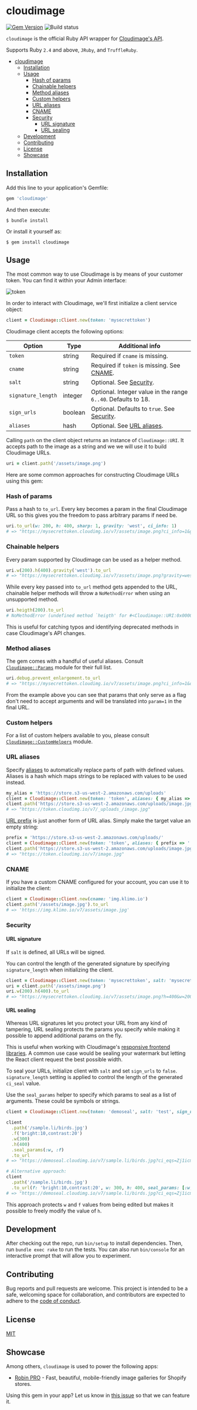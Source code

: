 # cloudimage

[![Gem Version](https://badge.fury.io/rb/cloudimage.svg)](https://badge.fury.io/rb/cloudimage) ![Build status](https://github.com/scaleflex/cloudimage-rb/workflows/Build/badge.svg)

`cloudimage` is the official Ruby API wrapper for
[Cloudimage's API](https://docs.cloudimage.io/go/cloudimage-documentation-v7/en/introduction).

Supports Ruby `2.4` and above, `JRuby`, and `TruffleRuby`.

- [cloudimage](#cloudimage)
  - [Installation](#installation)
  - [Usage](#usage)
    - [Hash of params](#hash-of-params)
    - [Chainable helpers](#chainable-helpers)
    - [Method aliases](#method-aliases)
    - [Custom helpers](#custom-helpers)
    - [URL aliases](#url-aliases)
    - [CNAME](#cname)
    - [Security](#security)
      - [URL signature](#url-signature)
      - [URL sealing](#url-sealing)
  - [Development](#development)
  - [Contributing](#contributing)
  - [License](#license)
  - [Showcase](#showcase)

## Installation

Add this line to your application's Gemfile:

```ruby
gem 'cloudimage'
```

And then execute:

    $ bundle install

Or install it yourself as:

    $ gem install cloudimage

## Usage

The most common way to use Cloudimage is by means of your customer token. You can
find it within your Admin interface:

![token](docs/token.png)

In order to interact with Cloudimage, we'll first initialize a client service
object:

```ruby
client = Cloudimage::Client.new(token: 'mysecrettoken')
```

Cloudimage client accepts the following options:

| Option             | Type    | Additional info                                               |
| ------------------ | ------- | ------------------------------------------------------------- |
| `token`            | string  | Required if `cname` is missing.                               |
| `cname`            | string  | Required if `token` is missing. See [CNAME](#cname).          |
| `salt`             | string  | Optional. See [Security](#security).                          |
| `signature_length` | integer | Optional. Integer value in the range `6..40`. Defaults to 18. |
| `sign_urls`        | boolean | Optional. Defaults to `true`. See [Security](#security).      |
| `aliases`          | hash    | Optional. See [URL aliases](#url-aliases).                    |

Calling `path` on the client object returns an instance of `Cloudimage::URI`.
It accepts path to the image as a string and we we will use it to build
Cloudimage URLs.

```ruby
uri = client.path('/assets/image.png')
```

Here are some common approaches for constructing Cloudimage URLs using this gem:

### Hash of params

Pass a hash to `to_url`. Every key becomes a param in the final Cloudimage
URL so this gives you the freedom to pass arbitrary params if need be.

```ruby
uri.to_url(w: 200, h: 400, sharp: 1, gravity: 'west', ci_info: 1)
# => "https://mysecrettoken.cloudimg.io/v7/assets/image.png?ci_info=1&gravity=west&h=400&sharp=1&w=200"
```

### Chainable helpers

Every param supported by Cloudimage can be used as a helper method.

```ruby
uri.w(200).h(400).gravity('west').to_url
# => "https://mysecrettoken.cloudimg.io/v7/assets/image.png?gravity=west&h=400&w=200"
```

While every key passed into `to_url` method gets appended to the URL,
chainable helper methods will throw a `NoMethodError` when using an
unsupported method.

```ruby
uri.heigth(200).to_url
# NoMethodError (undefined method `heigth' for #<Cloudimage::URI:0x00007fae461c42a0>)
```

This is useful for catching typos and identifying deprecated methods in
case Cloudimage's API changes.

### Method aliases

The gem comes with a handful of useful aliases. Consult
[`Cloudimage::Params`](lib/cloudimage/params.rb) module for their full list.

```ruby
uri.debug.prevent_enlargement.to_url
# => "https://mysecrettoken.cloudimg.io/v7/assets/image.png?ci_info=1&org_if_sml=1"
```

From the example above you can see that params that only serve as a flag don't
need to accept arguments and will be translated into `param=1` in the final URL.

### Custom helpers

For a list of custom helpers available to you, please consult
[`Cloudimage::CustomHelpers`](lib/cloudimage/custom_helpers.rb) module.

### URL aliases

Specify [aliases](https://docs.cloudimage.io/go/cloudimage-documentation-v7/en/domains-urls/aliases)
to automatically replace parts of path with defined values. Aliases is a hash which
maps strings to be replaced with values to be used instead.

```ruby
my_alias = 'https://store.s3-us-west-2.amazonaws.com/uploads'
client = Cloudimage::Client.new(token: 'token', aliases: { my_alias => '_uploads_' })
client.path('https://store.s3-us-west-2.amazonaws.com/uploads/image.jpg').to_url
# => "https://token.cloudimg.io/v7/_uploads_/image.jpg"
```

[URL prefix](https://docs.cloudimage.io/go/cloudimage-documentation-v7/en/domains-urls/origin-url-prefix)
is just another form of URL alias. Simply make the target value an empty string:

```ruby
prefix = 'https://store.s3-us-west-2.amazonaws.com/uploads/'
client = Cloudimage::Client.new(token: 'token', aliases: { prefix => '' })
client.path('https://store.s3-us-west-2.amazonaws.com/uploads/image.jpg').to_url
# => "https://token.cloudimg.io/v7/image.jpg"
```

### CNAME

If you have a custom CNAME configured for your account, you can
use it to initialize the client:

```ruby
client = Cloudimage::Client.new(cname: 'img.klimo.io')
client.path('/assets/image.jpg').to_url
# => 'https://img.klimo.io/v7/assets/image.jpg'
```

### Security

#### URL signature

If `salt` is defined, all URLs will be signed.

You can control the length of the generated signature by specifying `signature_length`
when initializing the client.

```ruby
client = Cloudimage::Client.new(token: 'mysecrettoken', salt: 'mysecretsalt', signature_length: 10)
uri = client.path('/assets/image.png')
uri.w(200).h(400).to_url
# => "https://mysecrettoken.cloudimg.io/v7/assets/image.png?h=400&w=200&ci_sign=79cfbc458b"
```

#### URL sealing

Whereas URL signatures let you protect your URL from any kind of
tampering, URL sealing protects the params you specify while making
it possible to append additional params on the fly.

This is useful when working with Cloudimage's
[responsive frontend libraries](https://docs.cloudimage.io/go/cloudimage-documentation-v7/en/responsive-images).
A common use case would be sealing your watermark but letting the
React client request the best possible width.

To seal your URLs, initialize client with `salt` and set
`sign_urls` to `false`. `signature_length` setting is applied
to control the length of the generated `ci_seal` value.

Use the `seal_params` helper to specify which params to seal
as a list of arguments. These could be symbols or strings.

```ruby
client = Cloudimage::Client.new(token: 'demoseal', salt: 'test', sign_urls: false)

client
  .path('/sample.li/birds.jpg')
  .f('bright:10,contrast:20')
  .w(300)
  .h(400)
  .seal_params(:w, :f)
  .to_url
# => "https://demoseal.cloudimg.io/v7/sample.li/birds.jpg?ci_eqs=Zj1icmlnaHQlM0ExMCUyQ2NvbnRyYXN0JTNBMjAmdz0zMDA&ci_seal=67dd8cc44f6ba44ee5&h=400"

# Alternative approach:
client
  .path('/sample.li/birds.jpg')
  .to_url(f: 'bright:10,contrast:20', w: 300, h: 400, seal_params: [:w, :f])
# => "https://demoseal.cloudimg.io/v7/sample.li/birds.jpg?ci_eqs=Zj1icmlnaHQlM0ExMCUyQ2NvbnRyYXN0JTNBMjAmdz0zMDA&ci_seal=67dd8cc44f6ba44ee5&h=400"
```

This approach protects `w` and `f` values from being edited but
makes it possible to freely modify the value of `h`.

## Development

After checking out the repo, run `bin/setup` to install dependencies.
Then, run `bundle exec rake` to run the tests. You can also run
`bin/console` for an interactive prompt that will allow you to
experiment.

## Contributing

Bug reports and pull requests are welcome. This project is intended
to be a safe, welcoming space for collaboration, and contributors
are expected to adhere to the
[code of conduct](https://github.com/scaleflex/cloudimage-rb/blob/master/CODE_OF_CONDUCT.md).

## License

[MIT](https://opensource.org/licenses/MIT)

## Showcase

Among others, `cloudimage` is used to power the following apps:

- [Robin PRO](https://apps.shopify.com/robin-pro-image-gallery) - Fast, beautiful, mobile-friendly image galleries for Shopify stores.

Using this gem in your app? Let us know in [this issue](https://github.com/scaleflex/cloudimage-rb/issues/8)
so that we can feature it.

